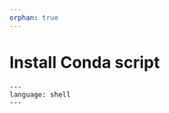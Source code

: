 ```yaml
---
orphan: true
---
```


# Install Conda script

```{literalinclude} ../../install_conda.sh
---
language: shell
---
```
